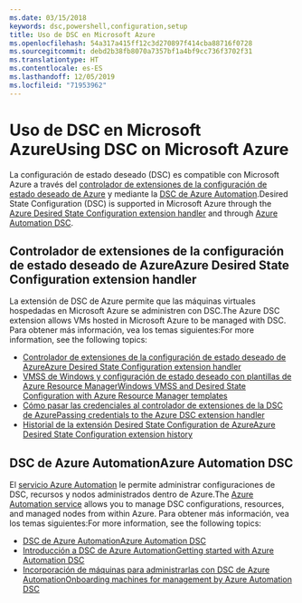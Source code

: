 ```yaml
---
ms.date: 03/15/2018
keywords: dsc,powershell,configuration,setup
title: Uso de DSC en Microsoft Azure
ms.openlocfilehash: 54a317a415ff12c3d270897f414cba88716f0728
ms.sourcegitcommit: debd2b38fb8070a7357bf1a4bf9cc736f3702f31
ms.translationtype: HT
ms.contentlocale: es-ES
ms.lasthandoff: 12/05/2019
ms.locfileid: "71953962"
---
```

# <a name="using-dsc-on-microsoft-azure"></a><span data-ttu-id="20e30-103">Uso de DSC en Microsoft Azure</span><span class="sxs-lookup"><span data-stu-id="20e30-103">Using DSC on Microsoft Azure</span></span>

<span data-ttu-id="20e30-104">La configuración de estado deseado (DSC) es compatible con Microsoft Azure a través del [controlador de extensiones de la configuración de estado deseado de Azure](/azure/virtual-machines/extensions/dsc-overview) y mediante la [DSC de Azure Automation](/azure/automation/automation-dsc-overview).</span><span class="sxs-lookup"><span data-stu-id="20e30-104">Desired State Configuration (DSC) is supported in Microsoft Azure through the [Azure Desired State Configuration extension handler](/azure/virtual-machines/extensions/dsc-overview) and through [Azure Automation DSC](/azure/automation/automation-dsc-overview).</span></span>

## <a name="azure-desired-state-configuration-extension-handler"></a><span data-ttu-id="20e30-105">Controlador de extensiones de la configuración de estado deseado de Azure</span><span class="sxs-lookup"><span data-stu-id="20e30-105">Azure Desired State Configuration extension handler</span></span>

<span data-ttu-id="20e30-106">La extensión de DSC de Azure permite que las máquinas virtuales hospedadas en Microsoft Azure se administren con DSC.</span><span class="sxs-lookup"><span data-stu-id="20e30-106">The Azure DSC extension allows VMs hosted in Microsoft Azure to be managed with DSC.</span></span>
<span data-ttu-id="20e30-107">Para obtener más información, vea los temas siguientes:</span><span class="sxs-lookup"><span data-stu-id="20e30-107">For more information, see the following topics:</span></span>

- [<span data-ttu-id="20e30-108">Controlador de extensiones de la configuración de estado deseado de Azure</span><span class="sxs-lookup"><span data-stu-id="20e30-108">Azure Desired State Configuration extension handler</span></span>](/azure/virtual-machines/extensions/dsc-overview)
- [<span data-ttu-id="20e30-109">VMSS de Windows y configuración de estado deseado con plantillas de Azure Resource Manager</span><span class="sxs-lookup"><span data-stu-id="20e30-109">Windows VMSS and Desired State Configuration with Azure Resource Manager templates</span></span>](/azure/virtual-machines/extensions/dsc-template)
- [<span data-ttu-id="20e30-110">Cómo pasar las credenciales al controlador de extensiones de la DSC de Azure</span><span class="sxs-lookup"><span data-stu-id="20e30-110">Passing credentials to the Azure DSC extension handler</span></span>](/azure/virtual-machines/extensions/dsc-credentials)
- [<span data-ttu-id="20e30-111">Historial de la extensión Desired State Configuration de Azure</span><span class="sxs-lookup"><span data-stu-id="20e30-111">Azure Desired State Configuration extension history</span></span>](azureDscexthistory.md)

## <a name="azure-automation-dsc"></a><span data-ttu-id="20e30-112">DSC de Azure Automation</span><span class="sxs-lookup"><span data-stu-id="20e30-112">Azure Automation DSC</span></span>

<span data-ttu-id="20e30-113">El [servicio Azure Automation](https://azure.microsoft.com/en-us/services/automation/) le permite administrar configuraciones de DSC, recursos y nodos administrados dentro de Azure.</span><span class="sxs-lookup"><span data-stu-id="20e30-113">The [Azure Automation service](https://azure.microsoft.com/en-us/services/automation/) allows you to manage DSC configurations, resources, and managed nodes from within Azure.</span></span> <span data-ttu-id="20e30-114">Para obtener más información, vea los temas siguientes:</span><span class="sxs-lookup"><span data-stu-id="20e30-114">For more information, see the following topics:</span></span>

- [<span data-ttu-id="20e30-115">DSC de Azure Automation</span><span class="sxs-lookup"><span data-stu-id="20e30-115">Azure Automation DSC</span></span>](/azure/automation/automation-dsc-overview)
- [<span data-ttu-id="20e30-116">Introducción a DSC de Azure Automation</span><span class="sxs-lookup"><span data-stu-id="20e30-116">Getting started with Azure Automation DSC</span></span>](/azure/automation/automation-dsc-getting-started)
- [<span data-ttu-id="20e30-117">Incorporación de máquinas para administrarlas con DSC de Azure Automation</span><span class="sxs-lookup"><span data-stu-id="20e30-117">Onboarding machines for management by Azure Automation DSC</span></span>](/azure/automation/automation-dsc-onboarding)
